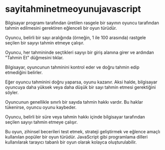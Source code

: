 # sayitahminetmeoyunujavascript
Bilgisayar programı tarafından üretilen rasgele bir sayının oyuncu tarafından tahmin edilmesini gerektiren eğlenceli bir oyun türüdür.

Oyuncu, belirli bir sayı aralığında (örneğin, 1 ile 100 arasında) rastgele seçilen bir sayıyı tahmin etmeye çalışır.

Oyuncu, her tahmininde seçtikleri sayıyı bir giriş alanına girer ve ardından "Tahmin Et" düğmesini tıklar.

Bilgisayar, oyuncunun tahminini kontrol eder ve doğru tahmin edip etmediğini belirler.

Eğer oyuncu tahminini doğru yaparsa, oyunu kazanır. Aksi halde, bilgisayar oyuncuya daha yüksek veya daha düşük bir sayı tahmin etmesi gerektiğini söyler.

Oyuncunun genellikle sınırlı bir sayıda tahmin hakkı vardır. Bu haklar tükenirse, oyuncu oyunu kaybeder.

Oyuncu, belirli bir süre veya tahmin hakkı içinde bilgisayar tarafından seçilen sayıyı tahmin etmeye çalışır.

Bu oyun, zihinsel becerileri test etmek, strateji geliştirmek ve eğlence amaçlı kullanılan popüler bir oyun türüdür. JavaScript gibi programlama dilleri kullanılarak tarayıcı tabanlı bir oyun olarak kolayca oluşturulabilir.
